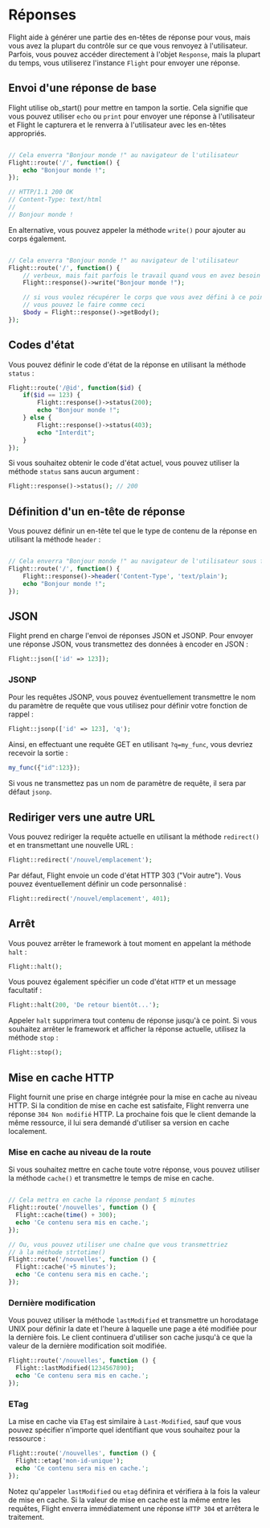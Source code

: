 # Réponses

Flight aide à générer une partie des en-têtes de réponse pour vous, mais vous avez la plupart du contrôle sur ce que vous renvoyez à l'utilisateur. Parfois, vous pouvez accéder directement à l'objet `Response`, mais la plupart du temps, vous utiliserez l'instance `Flight` pour envoyer une réponse.

## Envoi d'une réponse de base

Flight utilise ob_start() pour mettre en tampon la sortie. Cela signifie que vous pouvez utiliser `echo` ou `print` pour envoyer une réponse à l'utilisateur et Flight le capturera et le renverra à l'utilisateur avec les en-têtes appropriés.

```php

// Cela enverra "Bonjour monde !" au navigateur de l'utilisateur
Flight::route('/', function() {
	echo "Bonjour monde !";
});

// HTTP/1.1 200 OK
// Content-Type: text/html
//
// Bonjour monde !
```

En alternative, vous pouvez appeler la méthode `write()` pour ajouter au corps également.

```php

// Cela enverra "Bonjour monde !" au navigateur de l'utilisateur
Flight::route('/', function() {
	// verbeux, mais fait parfois le travail quand vous en avez besoin
	Flight::response()->write("Bonjour monde !");

	// si vous voulez récupérer le corps que vous avez défini à ce point
	// vous pouvez le faire comme ceci
	$body = Flight::response()->getBody();
});
```

## Codes d'état

Vous pouvez définir le code d'état de la réponse en utilisant la méthode `status` :

```php
Flight::route('/@id', function($id) {
	if($id == 123) {
		Flight::response()->status(200);
		echo "Bonjour monde !";
	} else {
		Flight::response()->status(403);
		echo "Interdit";
	}
});
```

Si vous souhaitez obtenir le code d'état actuel, vous pouvez utiliser la méthode `status` sans aucun argument :

```php
Flight::response()->status(); // 200
```

## Définition d'un en-tête de réponse

Vous pouvez définir un en-tête tel que le type de contenu de la réponse en utilisant la méthode `header` :

```php

// Cela enverra "Bonjour monde !" au navigateur de l'utilisateur sous forme de texte brut
Flight::route('/', function() {
	Flight::response()->header('Content-Type', 'text/plain');
	echo "Bonjour monde !";
});
```



## JSON

Flight prend en charge l'envoi de réponses JSON et JSONP. Pour envoyer une réponse JSON, vous transmettez des données à encoder en JSON :

```php
Flight::json(['id' => 123]);
```

### JSONP

Pour les requêtes JSONP, vous pouvez éventuellement transmettre le nom du paramètre de requête que vous utilisez pour définir votre fonction de rappel :

```php
Flight::jsonp(['id' => 123], 'q');
```

Ainsi, en effectuant une requête GET en utilisant `?q=my_func`, vous devriez recevoir la sortie :

```javascript
my_func({"id":123});
```

Si vous ne transmettez pas un nom de paramètre de requête, il sera par défaut `jsonp`.

## Rediriger vers une autre URL

Vous pouvez rediriger la requête actuelle en utilisant la méthode `redirect()` et en transmettant une nouvelle URL :

```php
Flight::redirect('/nouvel/emplacement');
```

Par défaut, Flight envoie un code d'état HTTP 303 ("Voir autre"). Vous pouvez éventuellement définir un code personnalisé :

```php
Flight::redirect('/nouvel/emplacement', 401);
```

## Arrêt

Vous pouvez arrêter le framework à tout moment en appelant la méthode `halt` :

```php
Flight::halt();
```

Vous pouvez également spécifier un code d'état `HTTP` et un message facultatif :

```php
Flight::halt(200, 'De retour bientôt...');
```

Appeler `halt` supprimera tout contenu de réponse jusqu'à ce point. Si vous souhaitez arrêter
le framework et afficher la réponse actuelle, utilisez la méthode `stop` :

```php
Flight::stop();
```

## Mise en cache HTTP

Flight fournit une prise en charge intégrée pour la mise en cache au niveau HTTP. Si la condition de mise en cache
est satisfaite, Flight renverra une réponse `304 Non modifié` HTTP. La prochaine fois que le
client demande la même ressource, il lui sera demandé d'utiliser sa version en cache localement.

### Mise en cache au niveau de la route

Si vous souhaitez mettre en cache toute votre réponse, vous pouvez utiliser la méthode `cache()` et transmettre le temps de mise en cache.

```php

// Cela mettra en cache la réponse pendant 5 minutes
Flight::route('/nouvelles', function () {
  Flight::cache(time() + 300);
  echo 'Ce contenu sera mis en cache.';
});

// Ou, vous pouvez utiliser une chaîne que vous transmettriez
// à la méthode strtotime()
Flight::route('/nouvelles', function () {
  Flight::cache('+5 minutes');
  echo 'Ce contenu sera mis en cache.';
});
```

### Dernière modification

Vous pouvez utiliser la méthode `lastModified` et transmettre un horodatage UNIX pour définir la date
et l'heure à laquelle une page a été modifiée pour la dernière fois. Le client continuera d'utiliser son cache jusqu'à
ce que la valeur de la dernière modification soit modifiée.

```php
Flight::route('/nouvelles', function () {
  Flight::lastModified(1234567890);
  echo 'Ce contenu sera mis en cache.';
});
```

### ETag

La mise en cache via `ETag` est similaire à `Last-Modified`, sauf que vous pouvez spécifier n'importe quel identifiant
que vous souhaitez pour la ressource :

```php
Flight::route('/nouvelles', function () {
  Flight::etag('mon-id-unique');
  echo 'Ce contenu sera mis en cache.';
});
```

Notez qu'appeler `lastModified` ou `etag` définira et vérifiera à la fois la
valeur de mise en cache. Si la valeur de mise en cache est la même entre les requêtes, Flight enverra immédiatement
une réponse `HTTP 304` et arrêtera le traitement.